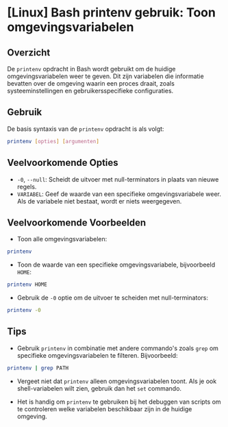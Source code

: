 # [Linux] Bash printenv gebruik: Toon omgevingsvariabelen

## Overzicht
De `printenv` opdracht in Bash wordt gebruikt om de huidige omgevingsvariabelen weer te geven. Dit zijn variabelen die informatie bevatten over de omgeving waarin een proces draait, zoals systeeminstellingen en gebruikersspecifieke configuraties.

## Gebruik
De basis syntaxis van de `printenv` opdracht is als volgt:

```bash
printenv [opties] [argumenten]
```

## Veelvoorkomende Opties
- `-0`, `--null`: Scheidt de uitvoer met null-terminators in plaats van nieuwe regels.
- `VARIABEL`: Geef de waarde van een specifieke omgevingsvariabele weer. Als de variabele niet bestaat, wordt er niets weergegeven.

## Veelvoorkomende Voorbeelden
- Toon alle omgevingsvariabelen:

```bash
printenv
```

- Toon de waarde van een specifieke omgevingsvariabele, bijvoorbeeld `HOME`:

```bash
printenv HOME
```

- Gebruik de `-0` optie om de uitvoer te scheiden met null-terminators:

```bash
printenv -0
```

## Tips
- Gebruik `printenv` in combinatie met andere commando's zoals `grep` om specifieke omgevingsvariabelen te filteren. Bijvoorbeeld:

```bash
printenv | grep PATH
```

- Vergeet niet dat `printenv` alleen omgevingsvariabelen toont. Als je ook shell-variabelen wilt zien, gebruik dan het `set` commando.

- Het is handig om `printenv` te gebruiken bij het debuggen van scripts om te controleren welke variabelen beschikbaar zijn in de huidige omgeving.